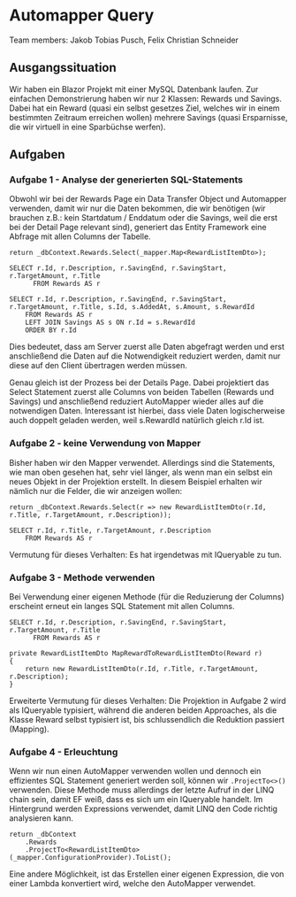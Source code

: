 # Automapper Query

Team members: Jakob Tobias Pusch, Felix Christian Schneider

## Ausgangssituation

Wir haben ein Blazor Projekt mit einer MySQL Datenbank laufen. Zur einfachen Demonstrierung haben wir nur 2 Klassen: Rewards und Savings. Dabei hat ein Reward (quasi ein selbst gesetzes Ziel, welches wir in einem bestimmten Zeitraum erreichen wollen) mehrere Savings (quasi Ersparnisse, die wir virtuell in eine Sparbüchse werfen).

## Aufgaben

### Aufgabe 1 - Analyse der generierten SQL-Statements

Obwohl wir bei der Rewards Page ein Data Transfer Object und Automapper verwenden, damit wir nur die Daten bekommen, die wir benötigen (wir brauchen z.B.: kein Startdatum / Enddatum oder die Savings, weil die erst bei der Detail Page relevant sind), generiert das Entity Framework eine Abfrage mit allen Columns der Tabelle.

```
return _dbContext.Rewards.Select(_mapper.Map<RewardListItemDto>);
```

```
SELECT r.Id, r.Description, r.SavingEnd, r.SavingStart, r.TargetAmount, r.Title
      FROM Rewards AS r
```

```
SELECT r.Id, r.Description, r.SavingEnd, r.SavingStart, r.TargetAmount, r.Title, s.Id, s.AddedAt, s.Amount, s.RewardId
    FROM Rewards AS r
    LEFT JOIN Savings AS s ON r.Id = s.RewardId
    ORDER BY r.Id
```

Dies bedeutet, dass am Server zuerst alle Daten abgefragt werden und erst anschließend die Daten auf die Notwendigkeit reduziert werden, damit nur diese auf den Client übertragen werden müssen.

Genau gleich ist der Prozess bei der Details Page. Dabei projektiert das Select Statement zuerst alle Columns von beiden Tabellen (Rewards und Savings) und anschließend reduziert AutoMapper wieder alles auf die notwendigen Daten. Interessant ist hierbei, dass viele Daten logischerweise auch doppelt geladen werden, weil s.RewardId natürlich gleich r.Id ist.

### Aufgabe 2 - keine Verwendung von Mapper

Bisher haben wir den Mapper verwendet. Allerdings sind die Statements, wie man oben gesehen hat, sehr viel länger, als wenn man ein selbst ein neues Objekt in der Projektion erstellt. In diesem Beispiel erhalten wir nämlich nur die Felder, die wir anzeigen wollen:

```
return _dbContext.Rewards.Select(r => new RewardListItemDto(r.Id, r.Title, r.TargetAmount, r.Description));
```

```
SELECT r.Id, r.Title, r.TargetAmount, r.Description
    FROM Rewards AS r
```

Vermutung für dieses Verhalten: Es hat irgendetwas mit IQueryable zu tun.

### Aufgabe 3 - Methode verwenden

Bei Verwendung einer eigenen Methode (für die Reduzierung der Columns) erscheint erneut ein langes SQL Statement mit allen Columns.

```
SELECT r.Id, r.Description, r.SavingEnd, r.SavingStart, r.TargetAmount, r.Title
      FROM Rewards AS r
```

```
private RewardListItemDto MapRewardToRewardListItemDto(Reward r)
{
    return new RewardListItemDto(r.Id, r.Title, r.TargetAmount, r.Description);
}
```

Erweiterte Vermutung für dieses Verhalten: Die Projektion in Aufgabe 2 wird als IQueryable typisiert, während die anderen beiden Approaches, als die Klasse Reward selbst typisiert ist, bis schlussendlich die Reduktion passiert (Mapping).

### Aufgabe 4 - Erleuchtung

Wenn wir nun einen AutoMapper verwenden wollen und dennoch ein effizientes SQL Statement generiert werden soll, können wir `.ProjectTo<>()` verwenden. Diese Methode muss allerdings der letzte Aufruf in der LINQ chain sein, damit EF weiß, dass es sich um ein IQueryable handelt. Im Hintergrund werden Expressions verwendet, damit LINQ den Code richtig analysieren kann.

```
return _dbContext
    .Rewards
    .ProjectTo<RewardListItemDto>(_mapper.ConfigurationProvider).ToList();
```

Eine andere Möglichkeit, ist das Erstellen einer eigenen Expression, die von einer Lambda konvertiert wird, welche den AutoMapper verwendet.
